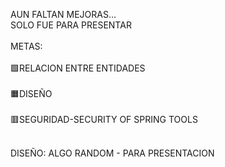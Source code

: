 AUN FALTAN MEJORAS...<br>
SOLO FUE PARA PRESENTAR
<br><br>
METAS:<br><br>
🟩RELACION ENTRE ENTIDADES<br><br>
🟧DISEÑO<br><br>
🟥SEGURIDAD-SECURITY OF SPRING TOOLS<br><br>

DISEÑO:
ALGO RANDOM - PARA PRESENTACION

